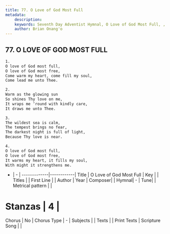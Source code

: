 ```yaml
---
title: 77. O Love of God Most Full
metadata:
    description: 
    keywords: Seventh Day Adventist Hymnal, O Love of God Most Full, , 
    author: Brian Onang'o
---
```



## 77. O LOVE OF GOD MOST FULL

```txt
1.
O love of God most full,
O love of God most free,
Come warm my heart, come fill my soul,
Come lead me unto Thee.

2.
Warm as the glowing sun
So shines Thy love on me,
It wraps me ‘round with kindly care,
It draws me unto Thee.

3.
The wildest sea is calm,
The tempest brings no fear,
The darkest night is full of light,
Because Thy love is near.

4.
O love of God most full,
O love of God most free,
It warms my heart, it fills my soul,
With might it strengthens me.
```

- |   -  |
-------------|------------|
Title | O Love of God Most Full |
Key |  |
Titles |  |
First Line |  |
Author | 
Year | 
Composer|  |
Hymnal|  - |
Tune|  |
Metrical pattern | |
# Stanzas | 4 |
Chorus | No |
Chorus Type | - |
Subjects |  |
Texts |  |
Print Texts | 
Scripture Song |  |
  
